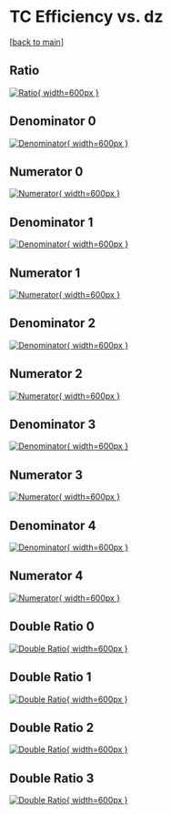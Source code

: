 # TC Efficiency vs. dz

[[back to main](./)]



## Ratio

[![Ratio](../mtv/var/TC_loweta_321_0_eff_dz.png){ width=600px }](../mtv/var/TC_loweta_321_0_eff_dz.pdf)

## Denominator 0

[![Denominator](../mtv/den/TC_loweta_321_0_eff_dz_den0.png){ width=600px }](../mtv/den/TC_loweta_321_0_eff_dz_den0.pdf)

## Numerator 0

[![Numerator](../mtv/num/TC_loweta_321_0_eff_dz_num0.png){ width=600px }](../mtv/num/TC_loweta_321_0_eff_dz_num0.pdf)

## Denominator 1

[![Denominator](../mtv/den/TC_loweta_321_0_eff_dz_den1.png){ width=600px }](../mtv/den/TC_loweta_321_0_eff_dz_den1.pdf)

## Numerator 1

[![Numerator](../mtv/num/TC_loweta_321_0_eff_dz_num1.png){ width=600px }](../mtv/num/TC_loweta_321_0_eff_dz_num1.pdf)

## Denominator 2

[![Denominator](../mtv/den/TC_loweta_321_0_eff_dz_den2.png){ width=600px }](../mtv/den/TC_loweta_321_0_eff_dz_den2.pdf)

## Numerator 2

[![Numerator](../mtv/num/TC_loweta_321_0_eff_dz_num2.png){ width=600px }](../mtv/num/TC_loweta_321_0_eff_dz_num2.pdf)

## Denominator 3

[![Denominator](../mtv/den/TC_loweta_321_0_eff_dz_den3.png){ width=600px }](../mtv/den/TC_loweta_321_0_eff_dz_den3.pdf)

## Numerator 3

[![Numerator](../mtv/num/TC_loweta_321_0_eff_dz_num3.png){ width=600px }](../mtv/num/TC_loweta_321_0_eff_dz_num3.pdf)

## Denominator 4

[![Denominator](../mtv/den/TC_loweta_321_0_eff_dz_den4.png){ width=600px }](../mtv/den/TC_loweta_321_0_eff_dz_den4.pdf)

## Numerator 4

[![Numerator](../mtv/num/TC_loweta_321_0_eff_dz_num4.png){ width=600px }](../mtv/num/TC_loweta_321_0_eff_dz_num4.pdf)

## Double Ratio 0

[![Double Ratio](../mtv/ratio/TC_loweta_321_0_eff_dz_ratio0.png){ width=600px }](../mtv/ratio/TC_loweta_321_0_eff_dz_ratio0.pdf)

## Double Ratio 1

[![Double Ratio](../mtv/ratio/TC_loweta_321_0_eff_dz_ratio1.png){ width=600px }](../mtv/ratio/TC_loweta_321_0_eff_dz_ratio1.pdf)

## Double Ratio 2

[![Double Ratio](../mtv/ratio/TC_loweta_321_0_eff_dz_ratio2.png){ width=600px }](../mtv/ratio/TC_loweta_321_0_eff_dz_ratio2.pdf)

## Double Ratio 3

[![Double Ratio](../mtv/ratio/TC_loweta_321_0_eff_dz_ratio3.png){ width=600px }](../mtv/ratio/TC_loweta_321_0_eff_dz_ratio3.pdf)

